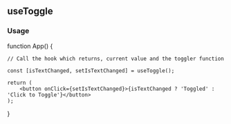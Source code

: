 ## useToggle

### Usage  

function App() {  

    // Call the hook which returns, current value and the toggler function  

    const [isTextChanged, setIsTextChanged] = useToggle();
    
    return (
        <button onClick={setIsTextChanged}>{isTextChanged ? 'Toggled' : 'Click to Toggle'}</button>
    );
}